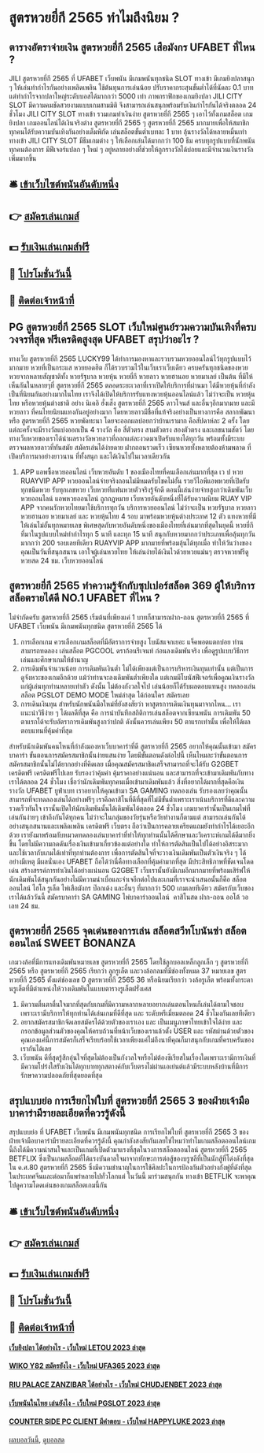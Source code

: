 # สูตรหวยยี่กี 2565 ทำไมถึงนิยม ?
## ตารางอัตราจ่ายเงิน สูตรหวยยี่กี 2565 เสือมังกร UFABET ที่ไหน ?
JILI สูตรหวยยี่กี 2565 ที่ UFABET เว็บพนัน มีเกมพนันทุกชนิด SLOT ทางเข้า มีเกมยิงปลาสนุก ๆ ให้เล่นทำกำไรกันอย่างเพลิดเพลิน ใช้ต้นทุนการเล่นน้อย ปรับราคากระสุนขั้นต่ำได้ที่นัดละ 0.1 บาทแต่ทำกำไรจากปลาใหญ่ระดับบอสได้มากกว่า 5000 เท่า ภาพกราฟิกของเกมยิงปลา JILI CITY SLOT มีความคมชัดสวยงามแบบเกมสามมิติ จึงสามารถเล่นสนุกพร้อมรับเงินกำไรกันได้จริงตลอด 24 ชั่วโมง
JILI CITY SLOT ทางเข้า รวมเกมทำเงินง่าย สูตรหวยยี่กี 2565 ๆ เอาไว้ทั้งเกมสล็อต เกมยิงปลา เกมออนไลน์ได้เงินจริงต่าง สูตรหวยยี่กี 2565 ๆ สูตรหวยยี่กี 2565 มากมายเพื่อให้สมาชิกทุกคนได้รับความบันเทิงกันอย่างเต็มพิกัด เล่นสล็อตขั้นต่ำเบทละ 1 บาท ลุ้นรางวัลได้หลายหมื่นเท่า ทางเข้า JILI CITY SLOT มีธีมเกมต่าง ๆ ให้เลือกเล่นได้มากกว่า 100 ธีม ครบทุกรูปแบบที่นักพนันทุกคนต้องการ มีฟีเจอร์แปลก ๆ ใหม่ ๆ อยู่หลายอย่างที่ช่วยให้ถูกรางวัลได้บ่อยและมีจำนวนเงินรางวัลเพิ่มมากขึ้น

## 🛎 [เข้าเว็บไซต์พนันอันดับหนึ่ง](https://bit.ly/3SdLNi2)
## 👉 [สมัครเล่นเกมส์](https://bit.ly/3SdLNi2)
## 💵 [รับเงินเล่นเกมส์ฟรี](https://bit.ly/3dyRKHj)
## 👑 [โปรโมชั่นวันนี้](https://bit.ly/3dyRKHj)
## 📱 [ติดต่อเจ้าหน้าที่](https://bit.ly/3dyRKHj)

## PG สูตรหวยยี่กี 2565 SLOT เว็บใหม่ศูนย์รวมความบันเทิงที่ครบวงจรที่สุด ฟรีเครดิตสูงสุด UFABET สรุปว่าอะไร ?
ทางเว็บ สูตรหวยยี่กี 2565 LUCKY99 ได้ทำการมองหาและรวบรวมหวยออนไลน์ไว้ทุกรูปแบบไว้มากมาย หวยที่เป็นกระแส หวยยอดฮิต ก็ได้รวบรวมไว้ในเว็บเราเว็บเดียว ครบครันทุกชนิดของหวย หวยจากหลายสัญชาติทั้ง หวยรัฐบาล หวยหุ้น หวยยี่กี หวยลาว หวยฮานอย หวยมาเลย์ เป็นต้น ที่มีให้เห็นกันในหลายๆที่ สูตรหวยยี่กี 2565 ตลอดระยะเวลาที่เราเปิดให้บริการที่ผ่านมา ได้มีหวยหุ้นที่กำลังเป็นที่นิยมกันอย่างมากในไทย เราจึงได้เปิดให้บริการรับแทงหวยหุ้นออนไลน์แล้ว ไม่ว่าจะเป็น หวยหุ้นไทย หรือหวยหุ้นต่างชาติ อย่าง นิเคอิ ฮั่งเส็ง สูตรหวยยี่กี 2565 ดาวโจนส์ และอื่นๆอีกมากมาย และมีหวยลาว ที่คนไทยนิยมแทงกันอยู่อย่างมาก โดยหวยลาวมีชื่อที่แท้จริงอย่างเป็นทางการคือ สลากพัฒนา หรือ สูตรหวยยี่กี 2565 หวยพัดทะนา โดยจะออกผลบ่อยกว่าบ้านเรามาก คือสัปดาห์ละ 2 ครั้ง โดยแต่ละครั้งจะมีรางวัลแบ่งออกเป็น 4 รางวัล คือ สี่ตัวตรง สามตัวตรง สองตัวตรง และเลขนามสัตว์ โดยทางเว็บหวยของเราได้นำผลรางวัลหวยลาวที่ออกแต่ละงวดมาเปิดรับแทงได้ทุกวัน พร้อมทั้งมีระบบตรวจผลหวยลาวที่ทันสมัย สมัครเล่นได้ง่ายดาย ฝากถอนรวดเร็ว เซียนหวยทั้งหลายต้องห้ามพลาด ที่เปิดบริการมาอย่างยาวนาน ที่ทั้งสนุก และได้เงินไปในเวลาเดียวกัน
1. APP แอพซื้อหวยออนไลน์ เว็บหวยอันดับ 1 ของเมืองไทยที่คนเลือกเล่นมากที่สุด เว ป หวย RUAYVIP APP หวยออนไลน์จ่ายจริงถอนไม่มีหมดรับโชคไม่อั้น รวยวีไอพีแอพหวยที่เปิดรับทุกชนิดหวย รับทุกเลขหวย เว็บหวยที่แฟนหวยตัวจริงรู้จักดี ตอนนี้เล่นง่ายจ่ายสูงกว่าเดิมพันเว็บหวยออนไลน์ แอพหวยออนไลน์ ถูกกฎหมาย เว็บหวยอันดับหนึ่งที่ได้รับความนิยม RUAY VIP APP จากคนรักหวยไทยมาใช้บริการทุกวัน บริการหวยออนไลน์ ไม่ว่าจะเป็น หวยรัฐบาล หวยลาว หวยฮานอย หวยมาเลย์ และ หวยหุ้นไทย 4 รอบ มาพร้อมหวยหุ้นต่างประเทศ 12 ตัว แทงหวยที่มีให้เล่นไม่อั้นทุกหมายเลข พิเศษสุดกับหวยอันดับหนึ่งของเมืองไทยที่เล่นมากที่สุดในยุคนี้ หวยยี่กีที่มาในรูปแบบใหม่ทำกำไรทุก 5 นาที และทุก 15 นาที สนุกกับหวยมากกว่าประเภทเพื่อลุ้นทุกวัน มากกว่า 200 รอบเลยทีเดียว RUAYVIP APP มากมายที่พร้อมลุ้นได้ทุกเมื่อ ทำให้วันว่างของคุณเป็นวันที่สนุกสนาน เอาใจผู้เล่นหวยไทย ให้เล่นง่ายได้เงินไวด้วยหวยแม่นๆ ตรวจหวยฟรีดูหวยสด 24 ชม. เว็บหวยออนไลน์

## สูตรหวยยี่กี 2565 ทำความรู้จักกับซุปเปอร์สล็อต 369 ผู้ให้บริการสล็อตรายได้ดี NO.1 UFABET ที่ไหน ?
ไม่จำกัดครับ สูตรหวยยี่กี 2565 เริ่มต้นที่เพียงแค่ 1 บาทก็สามารถฝาก-ถอน สูตรหวยยี่กี 2565 ที่ UFABET เว็บพนัน มีเกมพนันทุกชนิด สูตรหวยยี่กี 2565 ได้
1. การเลือกเกม ควรเลือกเกมสล็อตที่มีอัตราการจ่ายสูง โบนัสแจกเยอะ แจ็คพอตแตกบ่อย ท่านสามารถทดลอง เล่นสล็อต PGCOOL ดราก้อนรีเจนท์ ก่อนลงเดิมพันจริง เพื่อดูรูปแบบวิธีการเล่นและศึกษาเกมให้ชำนาญ
2. การเดิมพันจำนวนน้อย การเดิมพันเงินต่ำ ไม่ได้เพียงแต่เป็นการบริหารเงินทุนเท่านั้น แต่เป็นการดูจังหวะของเกมอีกด้วย แม้ว่าท่านจะลงเดิมพันต่ำเพียงใด แต่เกมมีโบนัสฟีเจอร์เพื่อคูณเงินรางวัลแก่ผู้เล่นทุกท่านหลายเท่าตัว ดังนั้น ไม่ต้องกังวลใจไป เล่นน้อยก็ได้รับผลตอบแทนสูง ทดลองเล่นสล็อต PGSLOT DEMO MODE ใหม่ล่าสุด ได้ก่อนใคร สมัครเลย
3. การเดินเงินทุน สำหรับนักพนันมือใหม่ที่ยังสงสัยว่า หาสูตรการเดินเงินทุนมาจากไหน… เราแนะนำวิธีง่าย ๆ ได้ผลดีที่สุด คือ การนำบันทึกสถิติการเล่นสล็อตจากเซียนพนัน การเดิมพัน 50 ตาแรกได้จะรับอัตราการเดิมพันสูงกว่าปกติ ดังนั้นควรเล่นเพียง 50 ตาแรกเท่านั้น เพื่อให้ได้ผลตอบแทนที่คุ้มค่าที่สุด

สำหรับนักเดิมพันคนไหนที่กำลังมองหาเว็บบาคาร่าที่ดี สูตรหวยยี่กี 2565 อยากให้คุณนั้นเข้ามา สมัคร บาคาร่า ขั้นตอนการสมัครสมาชิกนั้นง่ายแสนง่าย โดยมีขั้นตอนดังต่อไปนี้
เห็นไหมละว่าขั้นตอนการสมัครสมาชิกนั้นไม่ได้ยากอย่างที่คิดเลย เมื่อคุณสมัครสมาชิดเสร็จสามารถที่จะได้รับ G2GBET เครดิตฟรี เครดิตฟรีไปเลย รับรองว่าคุ้มค่า คุ้มราคาอย่างแน่นอน และสามารถที่จะเข้ามาเดิมพันกับทางเราได้ตลอด 24 ชั่วโมง
เชื่อว่านักเดิมพันทุกคนเมื่อเข้ามาเดิมพันแล้ว สิ่งที่อยากได้มากที่สุดคือเงินรางวัล UFABET ยูฟ่าเบท เราอยากให้คุณเข้ามา SA GAMING ทดลองเล่น รับรองเลยว่าคุณนั้นสามารถที่จะทดลองเล่นได้อย่างฟรีๆ เราคือคาสิโนที่ดีที่สุดที่ไม่มีขั้นต่ำเพราะเราเน้นบริการที่ดีและความรวดเร็วทันใจ เรานั้นเปิดให้นักเดิมพันนั้นได้เดิมพันได้ตลอด 24 ชั่วโมง เกมบาคาร่านั้นเป็นเกมไพ่ที่เล่นกันง่ายๆ เข้าถึงกันได้ทุกคน ไม่ว่าจะในกลุ่มของวัยรุ่นหรือวัยทำงานก็ตามแต่ สามารถเล่นกันได้อย่างสนุกสนานและเพลิดเพลิน เครดิตฟรี เว็บตรง ถือว่าเป็นการคลายเครียดแถมยังทำกำไรได้เยอะอีกด้วย เรายังมาพร้อมกับหมวดทดลองเล่นบาคาร่าที่ทำให้ทุกท่านนั้นได้ศึกษาและวิเคราะห์เกมได้ดีมากยิ่งขึ้น โดยไม่มีความกดดันเรื่องเงินเข้ามาเกี่ยวข้องแต่อย่างใด ทำให้การตัดสินเป็นไปได้อย่างอิสระมากและใช้เวลากับเกมได้เท่าที่ทุกท่านต้องการ เพื่อการตัดสินใจที่จะวางเงินเดิมพันเป็นตัวเงินจริง ๆ ได้อย่างมีเหตุ มีผลนั่นเอง UFABET ถือได้ว่านี่คือทางเลือกที่คุ้มค่ามากที่สุด มีประสิทธิภาพที่ชัดเจนโดดเด่น สร้างสรรค์การทำเงินได้อย่างแน่นอน G2GBET เว็บเรานั้นยังมีเกมอีกมากมายที่พร้อมเสิร์ฟให้นักเดิมพันได้สนุกกันอย่างไม่มีความน่าเบื่อและจำเจอีกต่อไปและเกมที่เราจะนำเสนอนั้นก็คือ สล็อตออนไลน์ ไฮโล รูเล็ต ไพ่เสือมังกร ป๊อกเด้ง และอื่นๆ ที่มากกว่า 500 เกมเลยทีเดียว สมัครกับเว็บของเราได้แล้ววันนี้
สมัครบาคาร่า SA GAMING ไพ่บาคาร่าออนไลน์  คาสิโนสด ฝาก-ถอน ออโต้ วอเลท 24 ชม.

## สูตรหวยยี่กี 2565 จุดเด่นของการเล่น สล็อตสวีทโบนันซ่า สล็อตออนไลน์ SWEET BONANZA
เกมวงล้อที่มีการแทงเดิมพันหมายเลข สูตรหวยยี่กี 2565 โดยใช้ลูกบอลเหล็กลูกเล็ก ๆ สูตรหวยยี่กี 2565 หรือ สูตรหวยยี่กี 2565 เรียกว่า ลูกรูเล็ต และวงล้อกลมที่มีช่องทั้งหมด 37 หมายเลข สูตรหวยยี่กี 2565 ตั้งแต่ช่องเลข 0 สูตรหวยยี่กี 2565 36 หรือนิยมเรียกว่า วงล้อรูเล็ต พร้อมทั้งกระดานรูเล็ตที่มีตำแหน่งให้วางเดิมพันในแบบตารางรูเล็ตฝรั่งเศส
1. มีความตื่นตาตื่นใจมากที่สุดกับเกมที่มีความหลากหลายอยากเล่นตอนไหนก็เล่นได้ตามใจชอบเพราะเรามีบริการให้ทุกท่านได้เล่นเกมที่ดีที่สุด และ ระดับพรีเมี่ยมตลอด 24 ชั่วโมงกันเลยทีเดียว
2. อยากสมัครสมาชิกจัดเลยสมัครได้ด้วยตัวของเราเอง และ เป็นเมนูภาษาไทยเข้าใจได้ง่าย และ กรอกข้อมูลส่วนตัวของคุณให้ครบถ้วนที่หน้าเว็บของเราแล้วตั้ง USER และ รหัสผ่านด้วยตัวของคุณเองแค่นี้การสมัครก็เสร็จเรียบร้อยใช้เวลาเพียงแค่ไม่ถึงนาทีคุณก็มาสนุกกับเกมที่ครบครันของเรากันได้เลย
3. เว็บพนัน ดีที่สุดรู้สึกอุ่นใจที่สุดไม่ต้องเป็นกังวลใจหรือไม่ต้องซีเรียสในเรื่องใดเพราะเรามีการเงินที่มีความโปร่งใสรับเงินได้ทุกบาททุกสตางค์กับเว็บตรงไม่ผ่านเอเย่นต์แล้วมีระบบหลังบ้านที่มีการรักษาความปลอดภัยที่สุดยอดที่สุด

## สรุปแบบย่อ การเรียกไพ่ใบที่ สูตรหวยยี่กี 2565 3 ของฝ่ายเจ้ามือบาคาร่ามีรายละเอียดที่ควรรู้ดังนี้
สรุปแบบย่อ ที่ UFABET เว็บพนัน มีเกมพนันทุกชนิด การเรียกไพ่ใบที่ สูตรหวยยี่กี 2565 3 ของฝ่ายเจ้ามือบาคาร่ามีรายละเอียดที่ควรรู้ดังนี้ คุณกำลังสงสัยกันเลยใช่ไหมว่าทำไมเกมสล็อตออนไลน์เกมนี้ถึงได้มีความน่าสนใจและเป็นเกมที่เปิดตัวมาแรงที่สุดในวงการสล็อตออนไลน์ สูตรหวยยี่กี 2565 BETFLIX ซึ่งเป็นเกมสล็อตที่ได้แรงบันดาลใจมาจากทักษะการต่อสู้ของบรูซลีที่เป็นนักสู้ที่โด่งดังที่สุดใน ค.ศ.80 สูตรหวยยี่กี 2565 ซึ่งมีความชำนาญในการใช้ศิลปะในการป้องกันตัวอย่างกังฟูที่ดังที่สุดในประเทศจีนและต่อมาก็แพร่หลายไปทั่วโลกแต่ ในวันนี้ มาร่วมสนุกกัน ทางเข้า BETFLIK จะพาคุณไปดูความโดดเด่นของเกมสล็อตเกมนี้กัน

## 🛎 [เข้าเว็บไซต์พนันอันดับหนึ่ง](https://bit.ly/3SdLNi2)
## 👉 [สมัครเล่นเกมส์](https://bit.ly/3SdLNi2)
## 💵 [รับเงินเล่นเกมส์ฟรี](https://bit.ly/3dyRKHj)
## 👑 [โปรโมชั่นวันนี้](https://bit.ly/3dyRKHj)
## 📱 [ติดต่อเจ้าหน้าที่](https://bit.ly/3dyRKHj)

#### [เว็บยิงปลา ได้อย่างไร - เว็บใหม่ LETOU 2023 ล่าสุด](https://atom.io/themes/เว็บยิงปลา%20ได้อย่างไร%20-%20เว็บใหม่%20letou%202023%20ล่าสุด)
#### [WIKO Y82 สมัครยังไง - เว็บใหม่ UFA365 2023 ล่าสุด](https://atom.io/themes/wiko%20y82%20สมัครยังไง%20-%20เว็บใหม่%20ufa365%202023%20ล่าสุด)
#### [RIU PALACE ZANZIBAR ได้อย่างไร - เว็บใหม่ CHUDJENBET 2023 ล่าสุด](https://atom.io/themes/riu%20palace%20zanzibar%20ได้อย่างไร%20-%20เว็บใหม่%20chudjenbet%202023%20ล่าสุด)
#### [เว็บพนันในไทย เล่นยังไง - เว็บใหม่ PGSLOT 2023 ล่าสุด](https://atom.io/themes/เว็บพนันในไทย%20เล่นยังไง%20-%20เว็บใหม่%20pgslot%202023%20ล่าสุด)
#### [COUNTER SIDE PC CLIENT มีคำตอบ - เว็บใหม่ HAPPYLUKE 2023 ล่าสุด](https://atom.io/themes/counter%20side%20pc%20client%20มีคำตอบ%20-%20เว็บใหม่%20happyluke%202023%20ล่าสุด)

[ผลบอลวันนี้](https://siamsport.tv "ผลบอลวันนี้"), [ดูบอลสด](https://siamsport.tv/ดูบอลสด "ดูบอลสด")